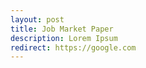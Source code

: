 ```yaml
---
layout: post
title: Job Market Paper
description: Lorem Ipsum
redirect: https://google.com
---
```




